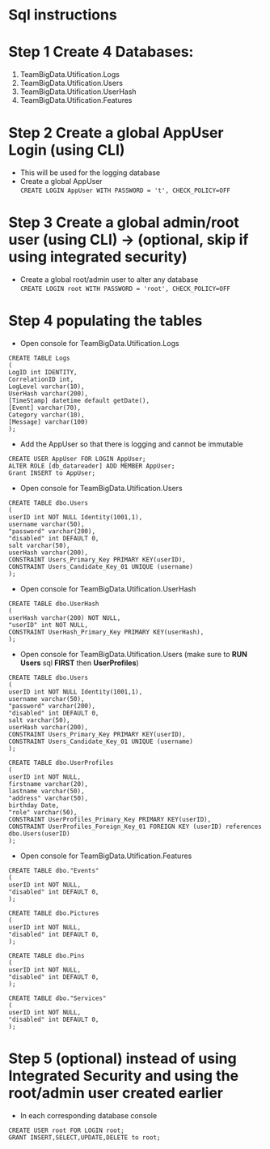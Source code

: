 # Sql instructions
# Step 1 Create 4 Databases:
1. TeamBigData.Utification.Logs
2. TeamBigData.Utification.Users
2. TeamBigData.Utification.UserHash
2. TeamBigData.Utification.Features
# Step 2 Create a global AppUser Login (using CLI)
* This will be used for the logging database 
* Create a global AppUser\
```CREATE LOGIN AppUser WITH PASSWORD = 't', CHECK_POLICY=OFF```
# Step 3 Create a global admin/root user (using CLI) -> (**optional**, **skip** if using integrated security)
* Create a global root/admin user to alter any database\
```CREATE LOGIN root WITH PASSWORD = 'root', CHECK_POLICY=OFF```
# Step 4 populating the tables
* Open console for TeamBigData.Utification.Logs
```
CREATE TABLE Logs
(
LogID int IDENTITY,
CorrelationID int,
LogLevel varchar(10),
UserHash varchar(200),
[TimeStamp] datetime default getDate(),
[Event] varchar(70),
Category varchar(10),
[Message] varchar(100)
);
```

* Add the AppUser so that there is logging and cannot be immutable
```
CREATE USER AppUser FOR LOGIN AppUser;
ALTER ROLE [db_datareader] ADD MEMBER AppUser;
Grant INSERT to AppUser;
```

* Open console for TeamBigData.Utification.Users
```
CREATE TABLE dbo.Users
(
userID int NOT NULL Identity(1001,1),
username varchar(50),
"password" varchar(200),
"disabled" int DEFAULT 0,
salt varchar(50),
userHash varchar(200),
CONSTRAINT Users_Primary_Key PRIMARY KEY(userID),
CONSTRAINT Users_Candidate_Key_01 UNIQUE (username)
);
```

* Open console for TeamBigData.Utification.UserHash
```
CREATE TABLE dbo.UserHash
(
userHash varchar(200) NOT NULL,
"userID" int NOT NULL,
CONSTRAINT UserHash_Primary_Key PRIMARY KEY(userHash),
);
```

* Open console for TeamBigData.Utification.Users (make sure to **RUN** **Users** sql **FIRST** then **UserProfiles**)
```
CREATE TABLE dbo.Users
(
userID int NOT NULL Identity(1001,1),
username varchar(50),
"password" varchar(200),
"disabled" int DEFAULT 0,
salt varchar(50),
userHash varchar(200),
CONSTRAINT Users_Primary_Key PRIMARY KEY(userID),
CONSTRAINT Users_Candidate_Key_01 UNIQUE (username)
);
```

```
CREATE TABLE dbo.UserProfiles
(
userID int NOT NULL,
firstname varchar(20),
lastname varchar(50),
"address" varchar(50),
birthday Date,
"role" varchar(50),
CONSTRAINT UserProfiles_Primary_Key PRIMARY KEY(userID),
CONSTRAINT UserProfiles_Foreign_Key_01 FOREIGN KEY (userID) references dbo.Users(userID)
);
```

* Open console for TeamBigData.Utification.Features
```
CREATE TABLE dbo."Events"
(
userID int NOT NULL,
"disabled" int DEFAULT 0,
);

CREATE TABLE dbo.Pictures
(
userID int NOT NULL,
"disabled" int DEFAULT 0,
);

CREATE TABLE dbo.Pins
(
userID int NOT NULL,
"disabled" int DEFAULT 0,
);

CREATE TABLE dbo."Services"
(
userID int NOT NULL,
"disabled" int DEFAULT 0,
);
```

# Step 5 (optional) instead of using Integrated Security and using the root/admin user created earlier
* In each corresponding database console
```
CREATE USER root FOR LOGIN root;
GRANT INSERT,SELECT,UPDATE,DELETE to root;
```
